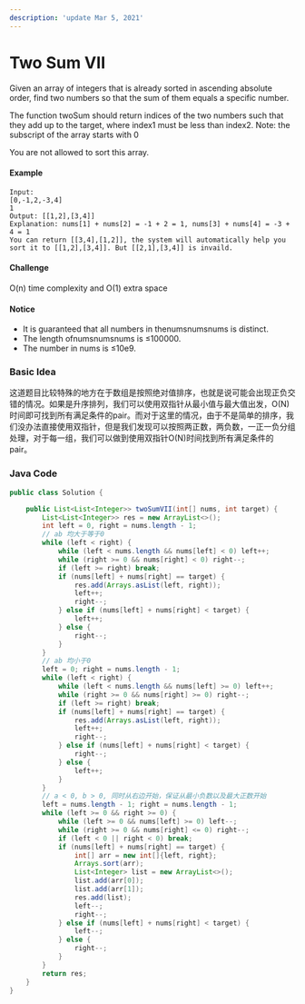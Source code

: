 ```yaml
---
description: 'update Mar 5, 2021'
---
```


# Two Sum VII



Given an array of integers that is already sorted in ascending absolute order, find two numbers so that the sum of them equals a specific number.

The function twoSum should return indices of the two numbers such that they add up to the target, where index1 must be less than index2. Note: the subscript of the array starts with 0

You are not allowed to sort this array.

#### Example

```text
Input: 
[0,-1,2,-3,4]
1
Output: [[1,2],[3,4]]
Explanation: nums[1] + nums[2] = -1 + 2 = 1, nums[3] + nums[4] = -3 + 4 = 1
You can return [[3,4],[1,2]], the system will automatically help you sort it to [[1,2],[3,4]]. But [[2,1],[3,4]] is invaild.
```

#### Challenge

O\(n\) time complexity and O\(1\) extra space

#### Notice

* It is guaranteed that all numbers in thenumsnumsnums is distinct.
* The length ofnumsnumsnums is ≤100000.
* The number in nums is ≤10e9.

### Basic Idea

这道题目比较特殊的地方在于数组是按照绝对值排序，也就是说可能会出现正负交错的情况。如果是升序排列，我们可以使用双指针从最小值与最大值出发，O\(N\) 时间即可找到所有满足条件的pair。而对于这里的情况，由于不是简单的排序，我们没办法直接使用双指针，但是我们发现可以按照两正数，两负数，一正一负分组处理，对于每一组，我们可以做到使用双指针O\(N\)时间找到所有满足条件的pair。

### Java Code

```java
public class Solution {

    public List<List<Integer>> twoSumVII(int[] nums, int target) {
        List<List<Integer>> res = new ArrayList<>();
        int left = 0, right = nums.length - 1;
        // ab 均大于等于0
        while (left < right) {
            while (left < nums.length && nums[left] < 0) left++;
            while (right >= 0 && nums[right] < 0) right--;
            if (left >= right) break;
            if (nums[left] + nums[right] == target) {
                res.add(Arrays.asList(left, right));
                left++;
                right--;
            } else if (nums[left] + nums[right] < target) {
                left++;
            } else {
                right--;
            }
        }
        // ab 均小于0
        left = 0; right = nums.length - 1;
        while (left < right) {
            while (left < nums.length && nums[left] >= 0) left++;
            while (right >= 0 && nums[right] >= 0) right--;
            if (left >= right) break;
            if (nums[left] + nums[right] == target) {
                res.add(Arrays.asList(left, right));
                left++;
                right--;
            } else if (nums[left] + nums[right] < target) {
                right--;
            } else {
                left++;
            }
        }
        // a < 0, b > 0, 同时从右边开始，保证从最小负数以及最大正数开始
        left = nums.length - 1; right = nums.length - 1;
        while (left >= 0 && right >= 0) {
            while (left >= 0 && nums[left] >= 0) left--;
            while (right >= 0 && nums[right] <= 0) right--;
            if (left < 0 || right < 0) break;
            if (nums[left] + nums[right] == target) {
                int[] arr = new int[]{left, right};
                Arrays.sort(arr);
                List<Integer> list = new ArrayList<>();
                list.add(arr[0]);
                list.add(arr[1]);
                res.add(list);
                left--;
                right--;
            } else if (nums[left] + nums[right] < target) {
                left--;
            } else {
                right--;
            }
        }
        return res;
    }
}
```

